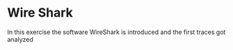# Wire Shark

In this exercise the software WireShark is introduced and the first traces got analyzed